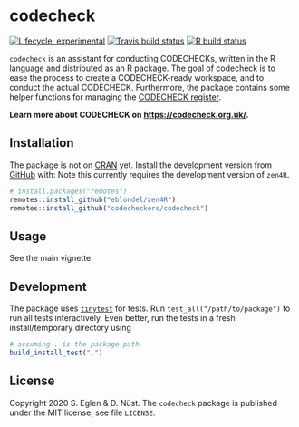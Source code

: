
<!-- README.md is generated from README.Rmd. Please edit that file -->

# codecheck

<!-- badges: start -->

[![Lifecycle:
experimental](https://img.shields.io/badge/lifecycle-experimental-orange.svg)](https://www.tidyverse.org/lifecycle/#experimental)
[![Travis build
status](https://travis-ci.com/nuest/codecheck.svg?branch=master)](https://travis-ci.com/nuest/codecheck)
[![R build
status](https://github.com/codecheckers/codecheck/workflows/R-CMD-check/badge.svg)](https://github.com/codecheckers/codecheck/actions)
<!-- badges: end -->

`codecheck` is an assistant for conducting CODECHECKs, written in the R
language and distributed as an R package. The goal of codecheck is to
ease the process to create a CODECHECK-ready workspace, and to conduct
the actual CODECHECK. Furthermore, the package contains some helper
functions for managing the [CODECHECK
register](https://codecheck.org.uk/register/).

**Learn more about CODECHECK on <https://codecheck.org.uk/>.**

## Installation

The package is not on [CRAN](https://CRAN.R-project.org) yet. Install
the development version from
[GitHub](https://github.com/codecheckers/codecheck) with: Note this
currently requires the development version of `zen4R`.

``` r
# install.packages("remotes")
remotes::install_github("eblondel/zen4R")
remotes::install_github("codecheckers/codecheck")
```

## Usage

See the main vignette.

## Development

The package uses
[`tinytest`](https://cran.r-project.org/package=tinytest) for tests. Run
`test_all("/path/to/package")` to run all tests interactively. Even
better, run the tests in a fresh install/temporary directory using

``` r
# assuming . is the package path
build_install_test(".")
```

## License

Copyright 2020 S. Eglen & D. Nüst. The `codecheck` package is published
under the MIT license, see file `LICENSE`.
